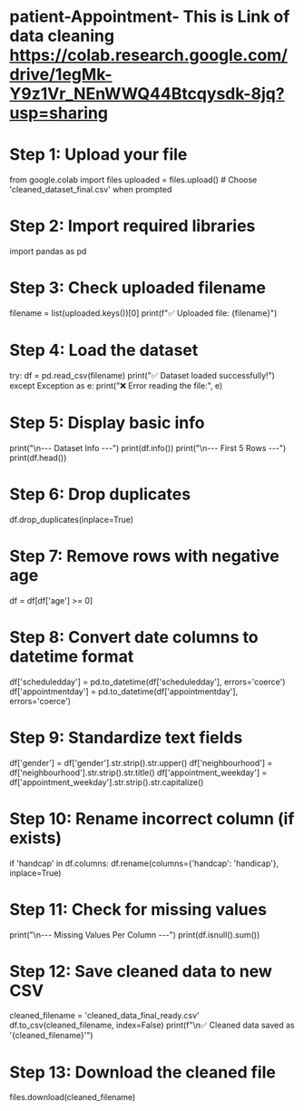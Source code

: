 # patient-Appointment- This is Link of data cleaning https://colab.research.google.com/drive/1egMk-Y9z1Vr_NEnWWQ44Btcqysdk-8jq?usp=sharing
# Step 1: Upload your file
from google.colab import files
uploaded = files.upload()  # Choose 'cleaned_dataset_final.csv' when prompted

# Step 2: Import required libraries
import pandas as pd

# Step 3: Check uploaded filename
filename = list(uploaded.keys())[0]
print(f"✅ Uploaded file: {filename}")

# Step 4: Load the dataset
try:
    df = pd.read_csv(filename)
    print("✅ Dataset loaded successfully!")
except Exception as e:
    print("❌ Error reading the file:", e)

# Step 5: Display basic info
print("\n--- Dataset Info ---")
print(df.info())
print("\n--- First 5 Rows ---")
print(df.head())

# Step 6: Drop duplicates
df.drop_duplicates(inplace=True)

# Step 7: Remove rows with negative age
df = df[df['age'] >= 0]

# Step 8: Convert date columns to datetime format
df['scheduledday'] = pd.to_datetime(df['scheduledday'], errors='coerce')
df['appointmentday'] = pd.to_datetime(df['appointmentday'], errors='coerce')

# Step 9: Standardize text fields
df['gender'] = df['gender'].str.strip().str.upper()
df['neighbourhood'] = df['neighbourhood'].str.strip().str.title()
df['appointment_weekday'] = df['appointment_weekday'].str.strip().str.capitalize()

# Step 10: Rename incorrect column (if exists)
if 'handcap' in df.columns:
    df.rename(columns={'handcap': 'handicap'}, inplace=True)

# Step 11: Check for missing values
print("\n--- Missing Values Per Column ---")
print(df.isnull().sum())

# Step 12: Save cleaned data to new CSV
cleaned_filename = 'cleaned_data_final_ready.csv'
df.to_csv(cleaned_filename, index=False)
print(f"\n✅ Cleaned data saved as '{cleaned_filename}'")

# Step 13: Download the cleaned file
files.download(cleaned_filename)
